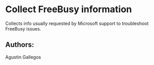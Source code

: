﻿# Collect FreeBusy information
Collects info usually requested by Microsoft support to troubleshoot FreeBusy issues.

## Authors:  
Agustin Gallegos